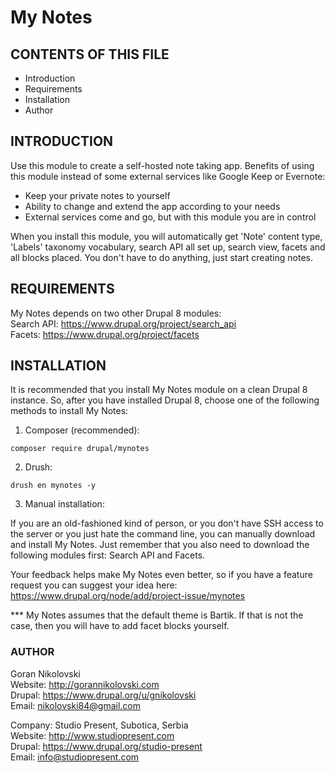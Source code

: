 # My Notes

## CONTENTS OF THIS FILE

  * Introduction
  * Requirements
  * Installation
  * Author

## INTRODUCTION

Use this module to create a self-hosted note taking app. Benefits of using this
module instead of some external services like Google Keep or Evernote:

- Keep your private notes to yourself
- Ability to change and extend the app according to your needs
- External services come and go, but with this module you are in control

When you install this module, you will automatically get 'Note' content type,
'Labels' taxonomy vocabulary, search API all set up, search view, facets and all 
blocks placed. You don't have to do anything, just start creating notes.

## REQUIREMENTS

My Notes depends on two other Drupal 8 modules:  
Search API: https://www.drupal.org/project/search_api  
Facets: https://www.drupal.org/project/facets  

## INSTALLATION

It is recommended that you install My Notes module on a clean Drupal 8 instance.
So, after you have installed Drupal 8, choose one of the following methods to 
install My Notes:

1. Composer (recommended):

```
composer require drupal/mynotes
```

2. Drush:

```
drush en mynotes -y
```

3. Manual installation:

If you are an old-fashioned kind of person, or you don't have SSH access to the 
server or you just hate the command line, you can manually download and install 
My Notes. Just remember that you also need to download the following modules 
first: Search API and Facets.

Your feedback helps make My Notes even better, so if you have a feature request 
you can suggest your idea here: 
https://www.drupal.org/node/add/project-issue/mynotes

*** My Notes assumes that the default theme is Bartik. If that is not the case, 
then you will have to add facet blocks yourself.

### AUTHOR

Goran Nikolovski  
Website: http://gorannikolovski.com  
Drupal: https://www.drupal.org/u/gnikolovski  
Email: nikolovski84@gmail.com  

Company: Studio Present, Subotica, Serbia  
Website: http://www.studiopresent.com  
Drupal: https://www.drupal.org/studio-present  
Email: info@studiopresent.com  
